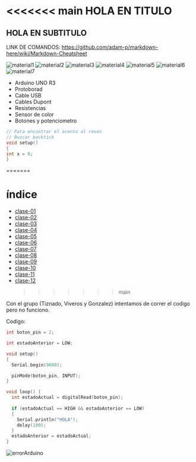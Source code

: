 <<<<<<< main
HOLA EN TITULO
==
HOLA EN SUBTITULO
--

LINK DE COMANDOS: https://github.com/adam-p/markdown-here/wiki/Markdown-Cheatsheet

![material1](material1.jpg)
![material2](material2.jpg)
![material3](material3.jpg)
![material4](material4.jpg)
![material5](material5.jpg)
![material6](material6.jpg)
![material7](material7.jpg)

- Arduino UNO R3
- Protoborad
- Cable USB
- Cables Dupont
- Resistencias
- Sensor de color
- Botones y potenciometro

```cpp
// Para encontrar el acento al reves
// Buscar backtick
void setup()
{
int x = 0;
}
```

=======

# índice

- [clase-01](./clase-01)
- [clase-02](./clase-02)
- [clase-03](./clase-03)
- [clase-04](./clase-04)
- [clase-05](./clase-05)
- [clase-06](./clase-06)
- [clase-07](./clase-07)
- [clase-08](./clase-08)
- [clase-09](./clase-09)
- [clase-10](./clase-10)
- [clase-11](./clase-11)
- [clase-12](./clase-12)
  > > > > > > > main


Con el grupo (Tiznado, Viveros y Gonzalez) intentamos de correr el codigo pero no funciono. 

Codigo: 
```cpp
int boton_pin = 2;

int estadoAnterior = LOW;

void setup() 
{
  Serial.begin(9600);

  pinMode(boton_pin, INPUT);
}

void loop() {
  int estadoActual = digitalRead(boton_pin);
  
  if (estadoActual == HIGH && estadoAnterior == LOW) 
  {
    Serial.println("HOLA");
    delay(100);
  }
  estadoAnterior = estadoActual;
}
```
![errorArduino](errorArduino.png)

